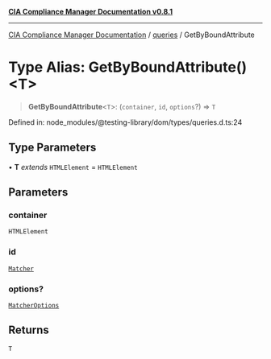 [**CIA Compliance Manager Documentation v0.8.1**](../../../README.md)

***

[CIA Compliance Manager Documentation](../../../globals.md) / [queries](../README.md) / GetByBoundAttribute

# Type Alias: GetByBoundAttribute()\<T\>

> **GetByBoundAttribute**\<`T`\>: (`container`, `id`, `options`?) => `T`

Defined in: node\_modules/@testing-library/dom/types/queries.d.ts:24

## Type Parameters

• **T** *extends* `HTMLElement` = `HTMLElement`

## Parameters

### container

`HTMLElement`

### id

[`Matcher`](../../../type-aliases/Matcher.md)

### options?

[`MatcherOptions`](../../../interfaces/MatcherOptions.md)

## Returns

`T`
